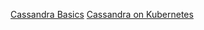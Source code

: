 [Cassandra Basics](https://medium.com/@mustwin/cassandra-from-a-relational-world-7bbdb0a9f1d)
[Cassandra on Kubernetes](https://itnext.io/exposing-statefulsets-in-kubernetes-698730fb92a1)
